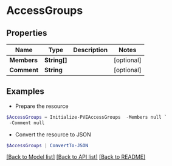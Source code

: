 # AccessGroups
## Properties

Name | Type | Description | Notes
------------ | ------------- | ------------- | -------------
**Members** | **String[]** |  | [optional] 
**Comment** | **String** |  | [optional] 

## Examples

- Prepare the resource
```powershell
$AccessGroups = Initialize-PVEAccessGroups  -Members null `
 -Comment null
```

- Convert the resource to JSON
```powershell
$AccessGroups | ConvertTo-JSON
```

[[Back to Model list]](../README.md#documentation-for-models) [[Back to API list]](../README.md#documentation-for-api-endpoints) [[Back to README]](../README.md)

